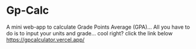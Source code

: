 # Gp-Calc
A mini web-app to calculate Grade Points Average (GPA)... All you have to do is to input your units and grade... cool right? click the link below
https://gpcalculator.vercel.app/